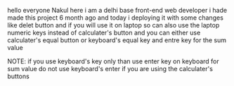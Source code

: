 hello everyone Nakul here
i am a delhi base front-end web developer 
i hade made this project 6 month ago and today i deploying it with some changes like delet button and if you will use it on laptop so can also use the laptop numeric keys instead of calculater's button and you can either use calculater's equal button or keyboard's equal key and entre key for the sum value

NOTE: if you use keyboard's key only than use enter key on keyboard for sum value do not use keyboard's enter if you are using the calculater's buttons